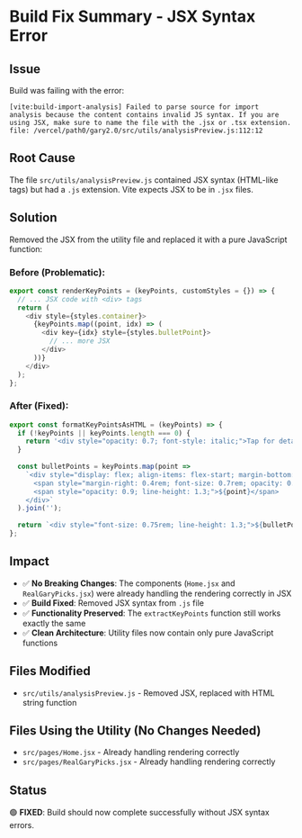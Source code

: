 # Build Fix Summary - JSX Syntax Error

## Issue
Build was failing with the error:
```
[vite:build-import-analysis] Failed to parse source for import analysis because the content contains invalid JS syntax. If you are using JSX, make sure to name the file with the .jsx or .tsx extension.
file: /vercel/path0/gary2.0/src/utils/analysisPreview.js:112:12
```

## Root Cause
The file `src/utils/analysisPreview.js` contained JSX syntax (HTML-like tags) but had a `.js` extension. Vite expects JSX to be in `.jsx` files.

## Solution
Removed the JSX from the utility file and replaced it with a pure JavaScript function:

### Before (Problematic):
```javascript
export const renderKeyPoints = (keyPoints, customStyles = {}) => {
  // ... JSX code with <div> tags
  return (
    <div style={styles.container}>
      {keyPoints.map((point, idx) => (
        <div key={idx} style={styles.bulletPoint}>
          // ... more JSX
        </div>
      ))}
    </div>
  );
};
```

### After (Fixed):
```javascript
export const formatKeyPointsAsHTML = (keyPoints) => {
  if (!keyPoints || keyPoints.length === 0) {
    return '<div style="opacity: 0.7; font-style: italic;">Tap for detailed analysis</div>';
  }
  
  const bulletPoints = keyPoints.map(point => 
    `<div style="display: flex; align-items: flex-start; margin-bottom: 0.3rem;">
      <span style="margin-right: 0.4rem; font-size: 0.7rem; opacity: 0.6;">•</span>
      <span style="opacity: 0.9; line-height: 1.3;">${point}</span>
    </div>`
  ).join('');
  
  return `<div style="font-size: 0.75rem; line-height: 1.3;">${bulletPoints}</div>`;
};
```

## Impact
- ✅ **No Breaking Changes**: The components (`Home.jsx` and `RealGaryPicks.jsx`) were already handling the rendering correctly in JSX
- ✅ **Build Fixed**: Removed JSX syntax from `.js` file
- ✅ **Functionality Preserved**: The `extractKeyPoints` function still works exactly the same
- ✅ **Clean Architecture**: Utility files now contain only pure JavaScript functions

## Files Modified
- `src/utils/analysisPreview.js` - Removed JSX, replaced with HTML string function

## Files Using the Utility (No Changes Needed)
- `src/pages/Home.jsx` - Already handling rendering correctly
- `src/pages/RealGaryPicks.jsx` - Already handling rendering correctly

## Status
🟢 **FIXED**: Build should now complete successfully without JSX syntax errors. 
